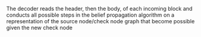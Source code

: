 The decoder reads the header, then the body, of each incoming block and conducts all possible steps in the belief propagation algorithm on a representation of the source node/check node graph that become possible given the new check node
